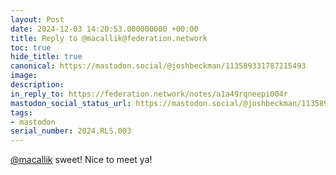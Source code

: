 ```yaml
---
layout: Post
date: 2024-12-03 14:20:53.000000000 +00:00
title: Reply to @macallik@federation.network
toc: true
hide_title: true
canonical: https://mastodon.social/@joshbeckman/113589331787215493
image:
description:
in_reply_to: https://federation.network/notes/a1a49rqneepi004r
mastodon_social_status_url: https://mastodon.social/@joshbeckman/113589331787215493
tags:
- mastodon
serial_number: 2024.RLS.003
---
```

<p><span class="h-card" translate="no"><a href="https://federation.network/@macallik" class="u-url mention">@<span>macallik</span></a></span> sweet! Nice to meet ya!</p>
